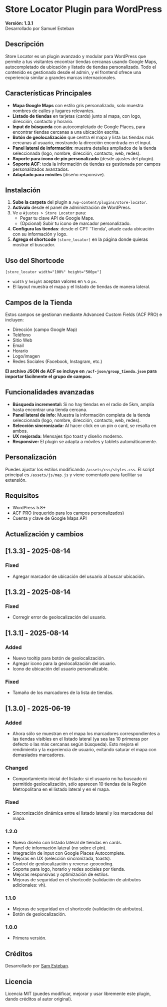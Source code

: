 # Store Locator Plugin para WordPress

**Versión: 1.3.1**  
Desarrollado por Samuel Esteban

## Descripción

Store Locator es un plugin avanzado y modular para WordPress que permite a tus visitantes encontrar tiendas cercanas usando Google Maps, autocompletado de ubicación y listado de tiendas personalizado. Todo el contenido es gestionado desde el admin, y el frontend ofrece una experiencia similar a grandes marcas internacionales.

## Características Principales

- **Mapa Google Maps** con estilo gris personalizado, solo muestra nombres de calles y lugares relevantes.
- **Listado de tiendas** en tarjetas (cards) junto al mapa, con logo, dirección, contacto y horario.
- **Input de búsqueda** con autocompletado de Google Places, para encontrar tiendas cercanas a una ubicación escrita.
- **Botón de geolocalización** que centra el mapa y lista las tiendas más cercanas al usuario, mostrando la dirección encontrada en el input.
- **Panel lateral de información**: muestra detalles ampliados de la tienda seleccionada (logo, nombre, dirección, contacto, web, redes).
- **Soporte para ícono de pin personalizado** (desde ajustes del plugin).
- **Soporte ACF**: toda la información de tiendas es gestionada por campos personalizados avanzados.
- **Adaptado para móviles** (diseño responsive).

## Instalación

1. **Sube la carpeta** del plugin a `/wp-content/plugins/store-locator`.
2. **Actívalo** desde el panel de administración de WordPress.
3. Ve a `Ajustes > Store Locator` para:
   - Pegar tu clave API de Google Maps.
   - (Opcional) Subir tu ícono de marcador personalizado.
4. **Configura las tiendas**: desde el CPT 'Tienda', añade cada ubicación con su información y logo.
5. **Agrega el shortcode** `[store_locator]` en la página donde quieras mostrar el buscador.

## Uso del Shortcode

```plaintext
[store_locator width="100%" height="500px"]
```

- `width` y `height` aceptan valores en `%` o `px`.
- El layout muestra el mapa y el listado de tiendas de manera lateral.

## Campos de la Tienda

Estos campos se gestionan mediante Advanced Custom Fields (ACF PRO) e incluyen:

- Dirección (campo Google Map)
- Teléfono
- Sitio Web
- Email
- Horario
- Logo/imagen
- Redes Sociales (Facebook, Instagram, etc.)

**El archivo JSON de ACF se incluye en `/acf-json/group_tienda.json` para importar fácilmente el grupo de campos.**

## Funcionalidades avanzadas

- **Búsqueda incremental:** Si no hay tiendas en el radio de 5km, amplía hasta encontrar una tienda cercana.
- **Panel lateral de info:** Muestra la información completa de la tienda seleccionada (logo, nombre, dirección, contacto, web, redes).
- **Selección sincronizada:** Al hacer click en un pin o card, se resalta en ambos.
- **UX mejorada:** Mensajes tipo toast y diseño moderno.
- **Responsive:** El plugin se adapta a móviles y tablets automáticamente.

## Personalización

Puedes ajustar los estilos modificando `/assets/css/styles.css`.
El script principal es `/assets/js/map.js` y viene comentado para facilitar su extensión.

## Requisitos

- WordPress 5.8+
- ACF PRO (requerido para los campos personalizados)
- Cuenta y clave de Google Maps API

## Actualización y cambios

## [1.3.3] - 2025-08-14

### Fixed

- Agregar marcador de ubicación del usuario al buscar ubicación.

## [1.3.2] - 2025-08-14

### Fixed

- Corregir error de geolocalización del usuario.

## [1.3.1] - 2025-08-14

### Added

- Nuevo tooltip para botón de geolocalización.
- Agregar icono para la geolocalización del usuario.
- Icono de ubicación del usuario personalizable.

### Fixed

- Tamaño de los marcadores de la lista de tiendas.

## [1.3.0] - 2025-06-19

### Added

- Ahora sólo se muestran en el mapa los marcadores correspondientes a las tiendas visibles en el listado lateral (ya sea las 10 primeras por defecto o las más cercanas según búsqueda). Esto mejora el rendimiento y la experiencia de usuario, evitando saturar el mapa con demasiados marcadores.

### Changed

- Comportamiento inicial del listado: si el usuario no ha buscado ni permitido geolocalización, sólo aparecen 10 tiendas de la Región Metropolitana en el listado lateral y en el mapa.

### Fixed

- Sincronización dinámica entre el listado lateral y los marcadores del mapa.

### 1.2.0

- Nuevo diseño con listado lateral de tiendas en cards.
- Panel de información lateral (no sobre el pin).
- Integración de input con Google Places Autocomplete.
- Mejoras en UX (selección sincronizada, toasts).
- Control de geolocalización y reverse-geocoding.
- Soporte para logo, horario y redes sociales por tienda.
- Mejoras responsivas y optimización de estilos.
- Mejoras de seguridad en el shortcode (validación de atributos adicionales: vh).

### 1.1.0

- Mejoras de seguridad en el shortcode (validación de atributos).
- Botón de geolocalización.

### 1.0.0

- Primera versión.

## Créditos

Desarrollado por [Sam Esteban](https://samesteban.com/ "Sam Esteban").

## Licencia

Licencia MIT (puedes modificar, mejorar y usar libremente este plugin, dando créditos al autor original).
